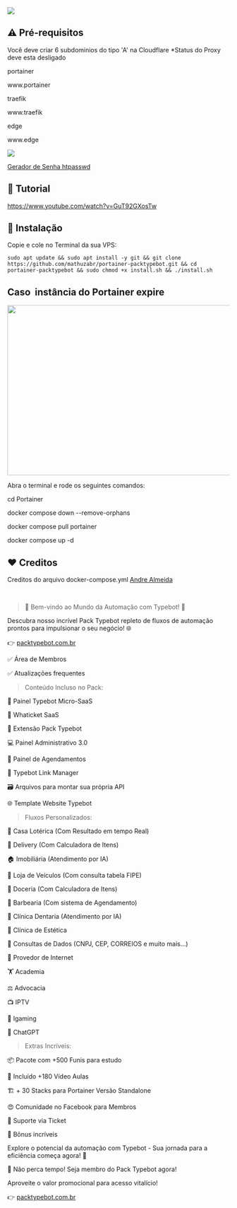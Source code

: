 
<img src="https://i.postimg.cc/tCwpVyCT/Typebot-Cloner.png"> 

## ⚠️ Pré-requisitos

Você deve criar 6 subdominios do tipo 'A' na Cloudflare
*Status do Proxy deve esta desligado

<p>portainer</p>
<p>www.portainer</p>
<p>traefik</p>
<p>www.traefik</p>
<p>edge</p>
<p>www.edge</p>

<img src="https://packtypebot.com.br/wp-content/uploads/2023/12/apontamentos.png"> 

<a href="https://packtypebot.com.br/gerador/htpasswd.php">Gerador de Senha htpasswd</a>

## 🎥 Tutorial

https://www.youtube.com/watch?v=GuT92GXosTw

## 💽 Instalação

<p>Copie e cole no Terminal da sua VPS:</p>

```
sudo apt update && sudo apt install -y git && git clone https://github.com/mathuzabr/portainer-packtypebot.git && cd portainer-packtypebot && sudo chmod +x install.sh && ./install.sh
```

## Caso  instância do Portainer expire
<img class="alignnone wp-image-2222 size-full" src="https://packtypebot.com.br/wp-content/uploads/2023/12/erro-port.jpg" alt="" width="950" height="385" />

Abra o terminal e rode os seguintes comandos:

<p>cd Portainer

<p>docker compose down --remove-orphans
<p>docker compose pull portainer
<p>docker compose up -d

## ❤️ Creditos

<p>Creditos do arquivo docker-compose.yml <a href="https://www.youtube.com/@fabricandosuaideiatutoriais">Andre Almeida</a></p>
<br>

> 🚀 Bem-vindo ao Mundo da Automação com Typebot! 🤖

<p>Descubra nosso incrível Pack Typebot repleto de fluxos de automação prontos para impulsionar o seu negócio! 🌐
<p>👉 <a href="https://packtypebot.com.br">packtypebot.com.br</a>

<p>✅ Área de Membros
<p>✅ Atualizações frequentes

> Conteúdo Incluso no Pack:

<p>🤑 Painel Typebot Micro-SaaS
<p>🎯 Whaticket SaaS
<p>🧩 Extensão Pack Typebot
<p>💻 Painel Administrativo 3.0
<p>📅 Painel de Agendamentos
<p>🔗 Typebot Link Manager
<p>🗃️ Arquivos para montar sua própria API
<p>🌐 Template Website Typebot

> Fluxos Personalizados:

<p>🎰 Casa Lotérica (Com Resultado em tempo Real)
<p>🍔 Delivery (Com Calculadora de Itens)
<p>🏠 Imobiliária (Atendimento por IA)
<p>🚗 Loja de Veículos (Com consulta tabela FIPE)
<p>🍰 Doceria (Com Calculadora de Itens)
<p>💈 Barbearia (Com sistema de Agendamento)
<p>🦷 Clínica Dentaria (Atendimento por IA)
<p>💆 Clínica de Estética
<p>💼 Consultas de Dados (CNPJ, CEP, CORREIOS e muito mais...)
<p>📶 Provedor de Internet
<p>🏋️ Academia
<p>⚖️ Advocacia
<p>📺 IPTV
<p>🎰 Igaming
<p>🤖 ChatGPT

> Extras Incríveis:

<p>📦 Pacote com +500 Funis para estudo
<p>🎥 Incluído +180 Vídeo Aulas
<p>🏗️ + 30 Stacks para Portainer Versão Standalone
<p>😍 Comunidade no Facebook para Membros
<p>🎫 Suporte via Ticket
<p>🎉 Bônus incríveis

<p>Explore o potencial da automação com Typebot - Sua jornada para a eficiência começa agora! 🚀

<p>🛒 Não perca tempo! Seja membro do Pack Typebot agora!
<p>Aproveite o valor promocional para acesso vitalício!
<p>👉 <a href="https://packtypebot.com.br/#preco">packtypebot.com.br</a>
